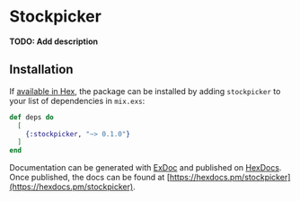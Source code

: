 # Stockpicker

**TODO: Add description**

## Installation

If [available in Hex](https://hex.pm/docs/publish), the package can be installed
by adding `stockpicker` to your list of dependencies in `mix.exs`:

```elixir
def deps do
  [
    {:stockpicker, "~> 0.1.0"}
  ]
end
```

Documentation can be generated with [ExDoc](https://github.com/elixir-lang/ex_doc)
and published on [HexDocs](https://hexdocs.pm). Once published, the docs can
be found at [https://hexdocs.pm/stockpicker](https://hexdocs.pm/stockpicker).

